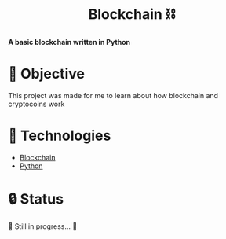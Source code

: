 <h1 align="center">Blockchain ⛓️</h1>

<h4 align="init">A basic blockchain written in Python</h4>

# 🎯 Objective
This project was made for me to learn about how blockchain and cryptocoins work


# 👾 Technologies

* [Blockchain](https://www.blockchain.com/)
* [Python](https://www.python.org/)

# 🔒 Status
🧱 Still in progress... 🧱
